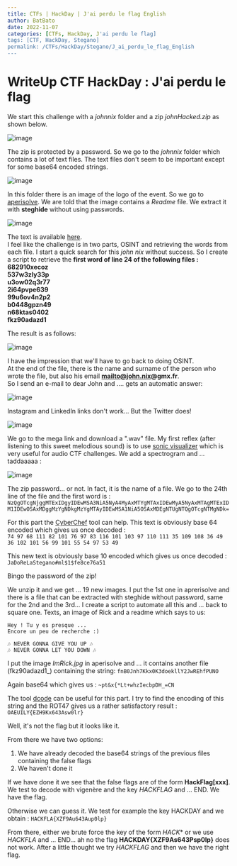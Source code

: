 ```yaml
---
title: CTFs | HackDay | J'ai perdu le flag English
author: BatBato
date: 2022-11-07
categories: [CTFs, HackDay, J'ai perdu le flag]
tags: [CTF, HackDay, Stegano]
permalink: /CTFs/HackDay/Stegano/J_ai_perdu_le_flag_English
---
```


# WriteUp CTF HackDay : J'ai perdu le flag

We start this challenge with a *johnnix* folder and a zip *johnHacked.zip* as shown below.

![image](https://user-images.githubusercontent.com/73934639/164445255-afb931e6-c79f-45c3-bd89-703bdf6be187.png)

The zip is protected by a password. So we go to the *johnnix* folder which contains a lot of text files. The text files don't seem to be important except for some base64 encoded strings.

![image](https://user-images.githubusercontent.com/73934639/164445865-88a78daf-2471-48b3-9495-d116bbe87aaa.png)

In this folder there is an image of the logo of the event. So we go to [aperisolve](https://aperisolve.fr). We are told that the image contains a *Readme* file. We extract it with **steghide** without using passwords.

![image](https://user-images.githubusercontent.com/73934639/164446356-3e11759e-cf00-4730-97a4-40d70079f1f3.png)

The text is available [here](https://github.com/Nouman404/nouman404.github.io/blob/main/_posts/CTFs/J_ai_perdu_le_flag/readme).\
I feel like the challenge is in two parts, OSINT and retrieving the words from each file. I start a quick search for this *john nix* without success. So I create a script to retrieve the **first word of line 24 of the following files :\
682910xecoz\
537w3zly33p\
u3ow02q3r77\
2i64pvpe639\
99u6ov4n2p2\
b0448gpzn49\
n68ktas0402\
fkz90adazd1**

The result is as follows:

![image](https://user-images.githubusercontent.com/73934639/164447762-1012d31f-0edd-4308-979a-985cacf4ea51.png)

I have the impression that we'll have to go back to doing OSINT.\
At the end of the file, there is the name and surname of the person who wrote the file, but also his email **mailto@john.nix@gmx.fr**.\
So I send an e-mail to dear John and .... gets an automatic answer:

![image](https://user-images.githubusercontent.com/73934639/164448862-9d441085-0382-4111-8407-cbcefe7f6e72.png)

Instagram and LinkedIn links don't work... But the Twitter does!

![image](https://user-images.githubusercontent.com/73934639/164449403-077a4e41-16c5-4daf-8f5d-b03074372125.png)

We go to the mega link and download a ".wav" file.
My first reflex (after listening to this sweet melodious sound) is to use [sonic visualizer](https://www.sonicvisualiser.org/download.html) which is very useful for audio CTF challenges. We add a spectrogram and ... taddaaaaa :

![image](https://user-images.githubusercontent.com/73934639/164449972-4d97366b-6e06-4515-8da3-ded32570ad41.png)

The zip password... or not. In fact, it is the name of a file. We go to the 24th line of the file and the first word is :
```NzQgOTcgNjggMTExIDgyIDEwMSA3NiA5NyA4MyAxMTYgMTAxIDEwMyA5NyAxMTAgMTExIDM1IDEwOSAxMDggMzYgNDkgMzYgMTAyIDEwMSA1NiA5OSAxMDEgNTUgNTQgOTcgNTMgNDk=```

For this part the [CyberChef](https://gchq.github.io/CyberChef/) tool can help.
This text is obviously base 64 encoded which gives us once decoded : \
```74 97 68 111 82 101 76 97 83 116 101 103 97 110 111 35 109 108 36 49 36 102 101 56 99 101 55 54 97 53 49```  

This new text is obviously base 10 encoded which gives us once decoded : ```JaDoReLaStegano#ml$1$fe8ce76a51```

Bingo the password of the zip!

We unzip it and we get ... 19 new images.
I put the 1st one in aprerisolve and there is a file that can be extracted with steghide without password, same for the 2nd and the 3rd...
I create a script to automate all this and ... back to square one. Texts, an image of Rick and a readme which says to us:

```
Hey ! Tu y es presque ...
Encore un peu de recherche :)

🎶 NEVER GONNA GIVE YOU UP 🎶 
🎶 NEVER GONNA LET YOU DOWN 🎶
```

I put the image *ImRick.jpg* in aperisolve and ... it contains another file (fkz90adazd1_) containing the string: ```fnB0Jnh7Kkx0K3doekllY2JwREhfPUNO```

Again base64 which gives us : ```~pt&x{*Lt+whzIecbpDH_=CN```

The tool [dcode](https://www.dcode.fr/identification-chiffrement) can be useful for this part.
I try to find the encoding of this string and the ROT47 gives us a rather satisfactory result : ```OAEUILY{EZH9Kx643Asw0lr}```

Well, it's not the flag but it looks like it.

From there we have two options:
1. We have already decoded the base64 strings of the previous files containing the false flags
2. We haven't done it

If we have done it we see that the false flags are of the form **HackFlag[xxx]**. We test to decode with vigenère and the key *HACKFLAG* and ... END. We have the flag.

Otherwise we can guess it. We test for example the key HACKDAY and we obtain : ```HACKFLA{XZF9Au643Aup0lp}```

From there, either we brute force the key of the form *HACK** or we use *HACKFLA* and ... END... ah no the flag **HACKDAY{XZF9As643Psp0lp}** does not work. After a little thought we try *HACKFLAG* and then we have the right flag.



